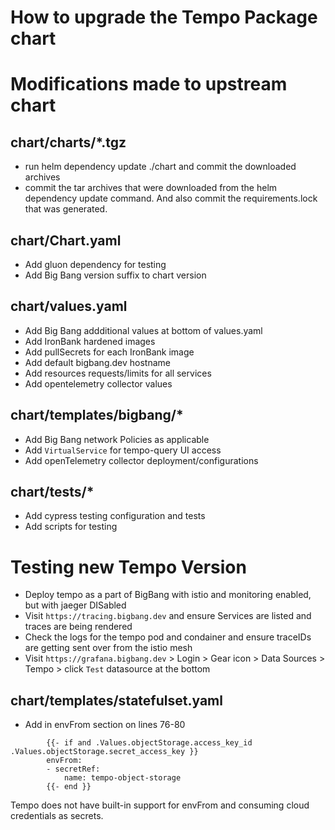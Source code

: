 # How to upgrade the Tempo Package chart

# Modifications made to upstream chart

## chart/charts/*.tgz

- run helm dependency update ./chart and commit the downloaded archives
- commit the tar archives that were downloaded from the helm dependency update command. And also commit the requirements.lock that was generated.

## chart/Chart.yaml

- Add gluon dependency for testing
- Add Big Bang version suffix to chart version

## chart/values.yaml

- Add Big Bang addditional values at bottom of values.yaml
- Add IronBank hardened images
- Add pullSecrets for each IronBank image
- Add default bigbang.dev hostname
- Add resources requests/limits for all services
- Add opentelemetry collector values

## chart/templates/bigbang/*

- Add Big Bang network Policies as applicable
- Add `VirtualService` for tempo-query UI access
- Add openTelemetry collector deployment/configurations

## chart/tests/*

- Add cypress testing configuration and tests
- Add scripts for testing

# Testing new Tempo Version

- Deploy tempo as a part of BigBang with istio and monitoring enabled, but with jaeger DISabled
- Visit `https://tracing.bigbang.dev` and ensure Services are listed and traces are being rendered
- Check the logs for the tempo pod and condainer and ensure traceIDs are getting sent over from the istio mesh
- Visit `https://grafana.bigbang.dev` > Login > Gear icon > Data Sources > Tempo > click `Test` datasource at the bottom

## chart/templates/statefulset.yaml

- Add in envFrom section on lines 76-80
```
        {{- if and .Values.objectStorage.access_key_id .Values.objectStorage.secret_access_key }}
        envFrom:
        - secretRef:
            name: tempo-object-storage
        {{- end }}
```
Tempo does not have built-in support for envFrom and consuming cloud credentials as secrets.

